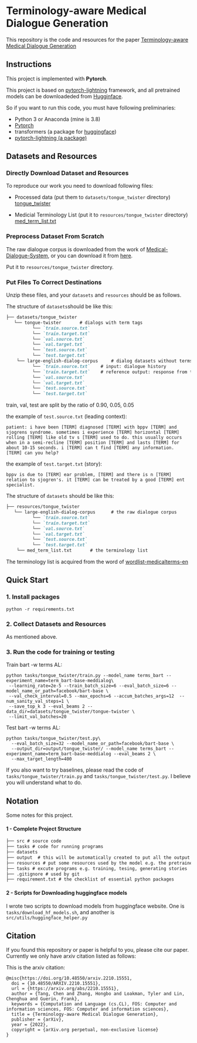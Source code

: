 # Terminology-aware Medical Dialogue Generation
This repository is the code and resources for the paper [Terminology-aware Medical Dialogue Generation](https://arxiv.org/pdf/2210.15551.pdf) 

## Instructions

This project is implemented with **Pytorch**.

This project is based on [pytorch-lightning](https://www.pytorchlightning.ai/) framework, and all pretrained models can be downloadeded from [Hugginface](https://huggingface.co).

So if you want to run this code, you must have following preliminaries:
- Python 3 or Anaconda (mine is 3.8)
- [Pytorch](https://pytorch.org/) 
- transformers (a package for [huggingface](https://huggingface.co/facebook/bart-base))
- [pytorch-lightning (a package)](https://www.pytorchlightning.ai/)

## Datasets and Resources

### Directly Download Dataset and Resources
To reproduce our work you need to download following files:

- Processed data (put them to `datasets/tongue_twister` directory) [tongue_twister](https://www.dropbox.com/s/roewcfiw2u08g5w/tongue_twister.zip?dl=0)

- Medicial Terminology List (put it to `resources/tongue_twister` directory) [med_term_list.txt](https://www.dropbox.com/s/cpl5mbw2sy73dcn/med_term_list.txt?dl=0)

### Preprocess Dataset From Scratch

The raw dialogue corpus is downloaded from the work of [Medical-Dialogue-System](https://github.com/UCSD-AI4H/Medical-Dialogue-System), 
or you can download it from [here](https://www.dropbox.com/s/bmuoxzi587pz4v3/large-english-dialog-corpus.zip?dl=0).

Put it to `resources/tongue_twister` directory.

### Put Files To Correct Destinations 

Unzip these files, and your `datasets` and `resources` should be as follows.

The structure of `datasets`should be like this:
```markdown
├── datasets/tongue_twister
   └── tongue-twister		# dialogs with term tags
          └── `train.source.txt`    
          └── `train.target.txt`       
          └── `val.source.txt` 
          └── `val.target.txt` 
          └── `test.source.txt` 
          └── `test.target.txt` 
    └── large-english-dialog-corpus		# dialog datasets without terms
          └── `train.source.txt`    # input: dialogue history
          └── `train.target.txt`    # reference output: response from the doctor 
          └── `val.source.txt` 
          └── `val.target.txt` 
          └── `test.source.txt` 
          └── `test.target.txt` 
```
train, val, test are split by the ratio of 0.90, 0.05, 0.05

the example of `test.source.txt` (leading context):

`patient: i have been [TERM] diagnosed [TERM] with bppv [TERM] and sjogrens syndrome. sometimes i experience [TERM] horizontal [TERM] rolling [TERM] like old tv s [TERM] used to do. this usually occurs when in a semi-recline [TERM] position [TERM] and lasts [TERM] for about 10-15 seconds. i [TERM] can t find [TERM] any information. [TERM] can you help?`

the example of `test.target.txt` (story):

`bppv is due to [TERM] ear problem, [TERM] and there is n [TERM] relation to sjogren's. it [TERM] can be treated by a good [TERM] ent specialist.`

The structure of `datasets` should be like this:
```markdown
├── resources/tongue_twister
   └── large-english-dialog-corpus		# the raw dialogue corpus
          └── `train.source.txt`    
          └── `train.target.txt`       
          └── `val.source.txt` 
          └── `val.target.txt` 
          └── `test.source.txt` 
          └── `test.target.txt` 
    └── med_term_list.txt		# the terminology list
```

The terminology list is acquired from the word of [wordlist-medicalterms-en](https://github.com/glutanimate/wordlist-medicalterms-en/blob/master/wordlist.txt)

## Quick Start

### 1. Install packages
```shell
python -r requirements.txt
```
### 2. Collect Datasets and Resources

As mentioned above.

### 3. Run the code for training or testing

Train bart -w terms AL:

```shell
python tasks/tongue_twister/train.py --model_name terms_bart --experiment_name=term_bart-base-meddialog\
 --learning_rate=2e-5 --train_batch_size=6 --eval_batch_size=6 --model_name_or_path=facebook/bart-base \
 --val_check_interval=0.5 --max_epochs=6 --accum_batches_args=12  --num_sanity_val_steps=1 \
 --save_top_k 3 --eval_beams 2 --data_dir=datasets/tongue_twister/tongue-twister \
 --limit_val_batches=20
```

Test bart -w terms AL:

```shell
python tasks/tongue_twister/test.py\
  --eval_batch_size=32 --model_name_or_path=facebook/bart-base \
  --output_dir=output/tongue_twister/ --model_name terms_bart --experiment_name=term_bart-base-meddialog --eval_beams 2 \
  --max_target_length=400
```

If you also want to try baselines, please read the code of
`tasks/tongue_twister/train.py` and `tasks/tongue_twister/test.py`. I believe you will understand what to do.


## Notation
Some notes for this project.
#### 1 - Complete Project Structure
```markdown
├── src # source code
├── tasks # code for running programs
├── datasets 
├── output  # this will be automatically created to put all the output stuff including checkpoints and generated text
├── resources # put some resources used by the model e.g. the pretrained model.
├── tasks # excute programs e.g. training, tesing, generating stories
├── .gitignore # used by git
├── requirement.txt # the checklist of essential python packages 
```
#### 2 - Scripts for Downloading huggingface models
I wrote two scripts to download models from huggingface website.
One is `tasks/download_hf_models.sh`, and another is `src/utils/huggingface_helper.py`

## Citation
If you found this repository or paper is helpful to you, please cite our paper. 
Currently we only have arxiv citation listed as follows:

This is the arxiv citation:
```angular2
@misc{https://doi.org/10.48550/arxiv.2210.15551,
  doi = {10.48550/ARXIV.2210.15551},
  url = {https://arxiv.org/abs/2210.15551},
  author = {Tang, Chen and Zhang, Hongbo and Loakman, Tyler and Lin, Chenghua and Guerin, Frank},
  keywords = {Computation and Language (cs.CL), FOS: Computer and information sciences, FOS: Computer and information sciences},
  title = {Terminology-aware Medical Dialogue Generation},
  publisher = {arXiv},
  year = {2022},
  copyright = {arXiv.org perpetual, non-exclusive license}
}
```


